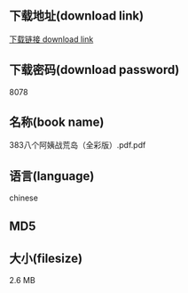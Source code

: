 ## 下载地址(download link)
[下载链接 download link](https://voluble-croquembouche-d321dc.netlify.app/?s=383%E5%85%AB%E4%B8%AA%E9%98%BF%E5%A7%A8%E6%88%98%E8%8D%92%E5%B2%9B%EF%BC%88%E5%85%A8%E5%BD%A9%E7%89%88%EF%BC%89.pdf)

## 下载密码(download password)
8078

## 名称(book name)
383八个阿姨战荒岛（全彩版）.pdf.pdf

## 语言(language)
chinese

## MD5


## 大小(filesize)
2.6 MB
